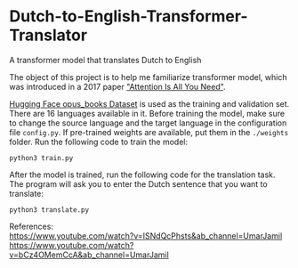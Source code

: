 # Dutch-to-English-Transformer-Translator
A transformer model that translates Dutch to English

The object of this project is to help me familiarize transformer model, which was introduced in a 2017 paper ["Attention Is All You Need"](https://arxiv.org/pdf/1706.03762.pdf).

[Hugging Face opus_books Dataset](https://arxiv.org/pdf/1706.03762.pdf) is used as the training and validation set. There are 16 languages available in it. Before training the model, make sure to change the source language and the target language in the configuration file ```config.py```. If pre-trained weights are available, put them in the ```./weights``` folder. Run the following code to train the model:

```
python3 train.py
```

After the model is trained, run the following code for the translation task. The program will ask you to enter the Dutch sentence that you want to translate:

```
python3 translate.py
```

References: \
https://www.youtube.com/watch?v=ISNdQcPhsts&ab_channel=UmarJamil \
https://www.youtube.com/watch?v=bCz4OMemCcA&ab_channel=UmarJamil
